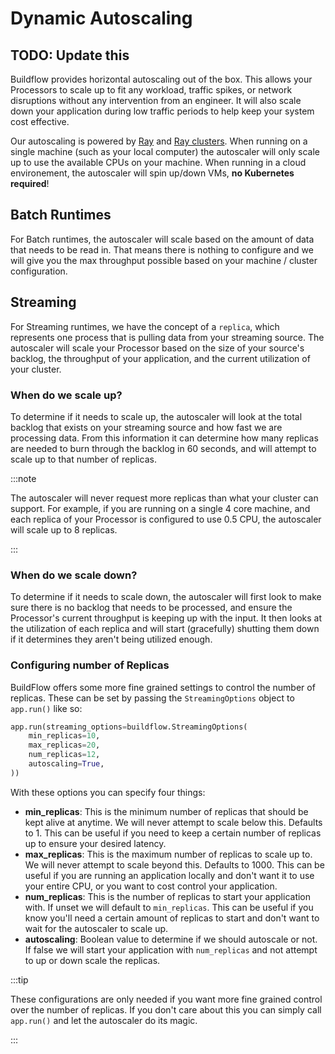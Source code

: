 # Dynamic Autoscaling

## TODO: Update this


Buildflow provides horizontal autoscaling out of the box. This allows your Processors to scale up to fit any workload, traffic spikes, or network disruptions without any intervention from an engineer. It will also scale down your application during low traffic periods to help keep your system cost effective.

Our autoscaling is powered by [Ray](https://www.ray.io) and [Ray clusters](https://docs.ray.io/en/latest/cluster/). When running on a single machine (such as your local computer) the autoscaler will only scale up to use the available CPUs on your machine. When running in a cloud environement, the autoscaler will spin up/down VMs, **no Kubernetes required**!

## Batch Runtimes

For Batch runtimes, the autoscaler will scale based on the amount of data that needs to be read in. That means there is nothing to configure and we will give you the max throughput possible based on your machine / cluster configuration.

## Streaming

For Streaming runtimes, we have the concept of a `replica`, which represents one process that is pulling data from your streaming source. The autoscaler will scale your Processor based on the size of your source's backlog, the throughput of your application, and the current utilization of your cluster.

### When do we scale up?

To determine if it needs to scale up, the autoscaler will look at the total backlog that exists on your streaming source and how fast we are processing data. From this information it can determine how many replicas are needed to burn through the backlog in 60 seconds, and will attempt to scale up to that number of replicas.

:::note

The autoscaler will never request more replicas than what your cluster can support. For example, if you are running on a single 4 core machine, and each replica of your Processor is configured to use 0.5 CPU, the autoscaler will scale up to 8 replicas.

:::

### When do we scale down?

To determine if it needs to scale down, the autoscaler will first look to make sure there is no backlog that needs to be processed, and ensure the Processor's current throughput is keeping up with the input. It then looks at the utilization of each replica and will start (gracefully) shutting them down if it determines they aren't being utilized enough.

### Configuring number of Replicas

BuildFlow offers some more fine grained settings to control the number of replicas. These can be set by passing the `StreamingOptions` object to `app.run()` like so:

```python
app.run(streaming_options=buildflow.StreamingOptions(
    min_replicas=10,
    max_replicas=20,
    num_replicas=12,
    autoscaling=True,
))
```

With these options you can specify four things:

- **min_replicas**: This is the minimum number of replicas that should be kept alive at anytime. We will never attempt to scale below this. Defaults to 1. This can be useful if you need to keep a certain number of replicas up to ensure your desired latency.
- **max_replicas**: This is the maximum number of replicas to scale up to. We will never attempt to scale beyond this. Defaults to 1000. This can be useful if you are running an application locally and don't want it to use your entire CPU, or you want to cost control your application.
- **num_replicas**: This is the number of replicas to start your application with. If unset we will default to `min_replicas`. This can be useful if you know you'll need a certain amount of replicas to start and don't want to wait for the autoscaler to scale up.
- **autoscaling**: Boolean value to determine if we should autoscale or not. If false we will start your application with `num_replicas` and not attempt to up or down scale the replicas.

:::tip

These configurations are only needed if you want more fine grained control over the number of replicas. If you don't care about this you can simply call `app.run()` and let the autoscaler do its magic.

:::
